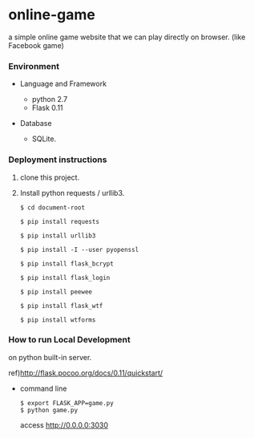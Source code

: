 # online-game
a simple online game website that we can play directly on browser. (like Facebook game)

### Environment ###
* Language and Framework
    * python 2.7
    * Flask 0.11

* Database
    * SQLite.


### Deployment instructions ###
1. clone this project.

2. Install python requests / urllib3.

    ```
    $ cd document-root

    $ pip install requests

    $ pip install urllib3

    $ pip install -I --user pyopenssl

    $ pip install flask_bcrypt

    $ pip install flask_login

    $ pip install peewee

    $ pip install flask_wtf

    $ pip install wtforms

    ```


### How to run Local Development ###
on python built-in server.

ref)http://flask.pocoo.org/docs/0.11/quickstart/

* command line

    ```
    $ export FLASK_APP=game.py
    $ python game.py
    ```

   access http://0.0.0.0:3030
